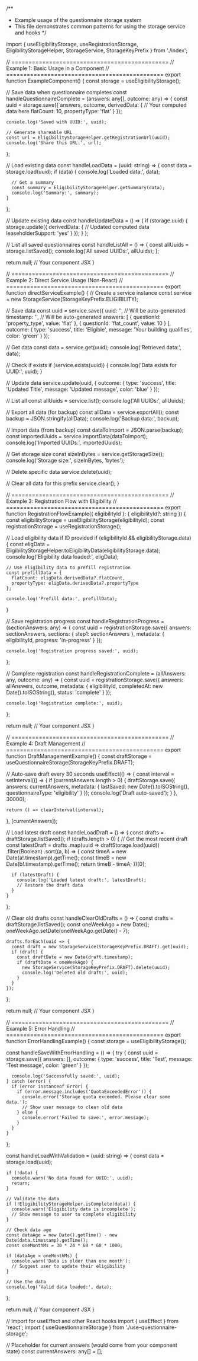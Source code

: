 /**
 * Example usage of the questionnaire storage system
 * This file demonstrates common patterns for using the storage service and hooks
 */

import { 
  useEligibilityStorage, 
  useRegistrationStorage,
  EligibilityStorageHelper,
  StorageService,
  StorageKeyPrefix
} from './index';

// ==============================================
// Example 1: Basic Usage in a Component
// ==============================================
export function ExampleComponent() {
  const storage = useEligibilityStorage();
  
  // Save data when questionnaire completes
  const handleQuestionnaireComplete = (answers: any[], outcome: any) => {
    const uuid = storage.save({
      answers,
      outcome,
      derivedData: {
        // Your computed data here
        flatCount: 10,
        propertyType: 'flat'
      }
    });
    
    console.log('Saved with UUID:', uuid);
    
    // Generate shareable URL
    const url = EligibilityStorageHelper.getRegistrationUrl(uuid);
    console.log('Share this URL:', url);
  };
  
  // Load existing data
  const handleLoadData = (uuid: string) => {
    const data = storage.load(uuid);
    if (data) {
      console.log('Loaded data:', data);
      
      // Get a summary
      const summary = EligibilityStorageHelper.getSummary(data);
      console.log('Summary:', summary);
    }
  };
  
  // Update existing data
  const handleUpdateData = () => {
    if (storage.uuid) {
      storage.update({
        derivedData: {
          // Updated computed data
          leaseholderSupport: 'yes'
        }
      });
    }
  };
  
  // List all saved questionnaires
  const handleListAll = () => {
    const allUuids = storage.listSaved();
    console.log('All saved UUIDs:', allUuids);
  };
  
  return null; // Your component JSX
}

// ==============================================
// Example 2: Direct Service Usage (Non-React)
// ==============================================
export function directServiceExample() {
  // Create a service instance
  const service = new StorageService(StorageKeyPrefix.ELIGIBILITY);
  
  // Save data
  const uuid = service.save({
    uuid: '', // Will be auto-generated
    timestamp: '', // Will be auto-generated
    answers: [
      { questionId: 'property_type', value: 'flat' },
      { questionId: 'flat_count', value: 10 }
    ],
    outcome: {
      type: 'success',
      title: 'Eligible',
      message: 'Your building qualifies',
      color: 'green'
    }
  });
  
  // Get data
  const data = service.get(uuid);
  console.log('Retrieved data:', data);
  
  // Check if exists
  if (service.exists(uuid)) {
    console.log('Data exists for UUID:', uuid);
  }
  
  // Update data
  service.update(uuid, {
    outcome: {
      type: 'success',
      title: 'Updated Title',
      message: 'Updated message',
      color: 'blue'
    }
  });
  
  // List all
  const allUuids = service.list();
  console.log('All UUIDs:', allUuids);
  
  // Export all data (for backup)
  const allData = service.exportAll();
  const backup = JSON.stringify(allData);
  console.log('Backup data:', backup);
  
  // Import data (from backup)
  const dataToImport = JSON.parse(backup);
  const importedUuids = service.importData(dataToImport);
  console.log('Imported UUIDs:', importedUuids);
  
  // Get storage size
  const sizeInBytes = service.getStorageSize();
  console.log('Storage size:', sizeInBytes, 'bytes');
  
  // Delete specific data
  service.delete(uuid);
  
  // Clear all data for this prefix
  service.clear();
}

// ==============================================
// Example 3: Registration Flow with Eligibility
// ==============================================
export function RegistrationFlowExample({ eligibilityId }: { eligibilityId?: string }) {
  const eligibilityStorage = useEligibilityStorage(eligibilityId);
  const registrationStorage = useRegistrationStorage();
  
  // Load eligibility data if ID provided
  if (eligibilityId && eligibilityStorage.data) {
    const eligData = EligibilityStorageHelper.toEligibilityData(eligibilityStorage.data);
    console.log('Eligibility data loaded:', eligData);
    
    // Use eligibility data to prefill registration
    const prefillData = {
      flatCount: eligData.derivedData?.flatCount,
      propertyType: eligData.derivedData?.propertyType
    };
    
    console.log('Prefill data:', prefillData);
  }
  
  // Save registration progress
  const handleRegistrationProgress = (sectionAnswers: any) => {
    const uuid = registrationStorage.save({
      answers: sectionAnswers,
      sections: { step1: sectionAnswers },
      metadata: {
        eligibilityId,
        progress: 'in-progress'
      }
    });
    
    console.log('Registration progress saved:', uuid);
  };
  
  // Complete registration
  const handleRegistrationComplete = (allAnswers: any, outcome: any) => {
    const uuid = registrationStorage.save({
      answers: allAnswers,
      outcome,
      metadata: {
        eligibilityId,
        completedAt: new Date().toISOString(),
        status: 'complete'
      }
    });
    
    console.log('Registration complete:', uuid);
  };
  
  return null; // Your component JSX
}

// ==============================================
// Example 4: Draft Management
// ==============================================
export function DraftManagementExample() {
  const draftStorage = useQuestionnaireStorage(StorageKeyPrefix.DRAFT);
  
  // Auto-save draft every 30 seconds
  useEffect(() => {
    const interval = setInterval(() => {
      if (currentAnswers.length > 0) {
        draftStorage.save({
          answers: currentAnswers,
          metadata: {
            lastSaved: new Date().toISOString(),
            questionnaireType: 'eligibility'
          }
        });
        console.log('Draft auto-saved');
      }
    }, 30000);
    
    return () => clearInterval(interval);
  }, [currentAnswers]);
  
  // Load latest draft
  const handleLoadDraft = () => {
    const drafts = draftStorage.listSaved();
    if (drafts.length > 0) {
      // Get the most recent draft
      const latestDraft = drafts
        .map(uuid => draftStorage.load(uuid))
        .filter(Boolean)
        .sort((a, b) => {
          const timeA = new Date(a!.timestamp).getTime();
          const timeB = new Date(b!.timestamp).getTime();
          return timeB - timeA;
        })[0];
      
      if (latestDraft) {
        console.log('Loaded latest draft:', latestDraft);
        // Restore the draft data
      }
    }
  };
  
  // Clear old drafts
  const handleClearOldDrafts = () => {
    const drafts = draftStorage.listSaved();
    const oneWeekAgo = new Date();
    oneWeekAgo.setDate(oneWeekAgo.getDate() - 7);
    
    drafts.forEach(uuid => {
      const draft = new StorageService(StorageKeyPrefix.DRAFT).get(uuid);
      if (draft) {
        const draftDate = new Date(draft.timestamp);
        if (draftDate < oneWeekAgo) {
          new StorageService(StorageKeyPrefix.DRAFT).delete(uuid);
          console.log('Deleted old draft:', uuid);
        }
      }
    });
  };
  
  return null; // Your component JSX
}

// ==============================================
// Example 5: Error Handling
// ==============================================
export function ErrorHandlingExample() {
  const storage = useEligibilityStorage();
  
  const handleSaveWithErrorHandling = () => {
    try {
      const uuid = storage.save({
        answers: [],
        outcome: {
          type: 'success',
          title: 'Test',
          message: 'Test message',
          color: 'green'
        }
      });
      
      console.log('Successfully saved:', uuid);
    } catch (error) {
      if (error instanceof Error) {
        if (error.message.includes('QuotaExceededError')) {
          console.error('Storage quota exceeded. Please clear some data.');
          // Show user message to clear old data
        } else {
          console.error('Failed to save:', error.message);
        }
      }
    }
  };
  
  const handleLoadWithValidation = (uuid: string) => {
    const data = storage.load(uuid);
    
    if (!data) {
      console.warn('No data found for UUID:', uuid);
      return;
    }
    
    // Validate the data
    if (!EligibilityStorageHelper.isComplete(data)) {
      console.warn('Eligibility data is incomplete');
      // Show message to user to complete eligibility
    }
    
    // Check data age
    const dataAge = new Date().getTime() - new Date(data.timestamp).getTime();
    const oneMonthMs = 30 * 24 * 60 * 60 * 1000;
    
    if (dataAge > oneMonthMs) {
      console.warn('Data is older than one month');
      // Suggest user to update their eligibility
    }
    
    // Use the data
    console.log('Valid data loaded:', data);
  };
  
  return null; // Your component JSX
}

// Import for useEffect and other React hooks
import { useEffect } from 'react';
import { useQuestionnaireStorage } from './use-questionnaire-storage';

// Placeholder for current answers (would come from your component state)
const currentAnswers: any[] = [];
